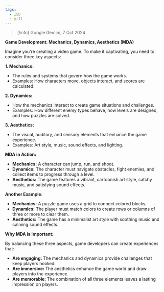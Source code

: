 ```yaml
---
tags:
  - ISD
  - yr11
---
```

> [!info] Google Gemini, 7 Oct 2024

**Game Development: Mechanics, Dynamics, Aesthetics (MDA)**

Imagine you're creating a video game. To make it captivating, you need to consider three key aspects:

**1. Mechanics:**

- The rules and systems that govern how the game works.
- Examples: How characters move, objects interact, and scores are calculated.

**2. Dynamics:**

- How the mechanics interact to create game situations and challenges.
- Examples: How different enemy types behave, how levels are designed, and how puzzles are solved.

**3. Aesthetics:**

- The visual, auditory, and sensory elements that enhance the game experience.
- Examples: Art style, music, sound effects, and lighting.

**MDA in Action:**

- **Mechanics:** A character can jump, run, and shoot.
- **Dynamics:** The character must navigate obstacles, fight enemies, and collect items to progress through a level.
- **Aesthetics:** The game features a vibrant, cartoonish art style, catchy music, and satisfying sound effects.

**Another Example:**

- **Mechanics:** A puzzle game uses a grid to connect colored blocks.
- **Dynamics:** The player must match colors to create rows or columns of three or more to clear them.
- **Aesthetics:** The game has a minimalist art style with soothing music and calming sound effects.

**Why MDA is Important:**

By balancing these three aspects, game developers can create experiences that:

- **Are engaging:** The mechanics and dynamics provide challenges that keep players hooked.
- **Are immersive:** The aesthetics enhance the game world and draw players into the experience.
- **Are memorable:** The combination of all three elements leaves a lasting impression on players.